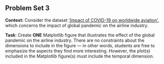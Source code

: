 ## **Problem Set 3**

**Context:** Consider the dataset ['Impact of COVID-19 on worldwide aviation'](https://zenodo.org/record/4088202#.X5NaZXVKgio),
which concerns the impact of global pandemic on the airline industry.

**Task**: Create **ONE** Matplotlib figure that illustrates the effect of the global pandemic on the airline industry. There are no constraints about the dimensions to include in the figure ― in other words, students are free to emphasize the aspects they find more interesting. However, the plot(s) included in the Matplotlib figure(s) must include the temporal dimension.
